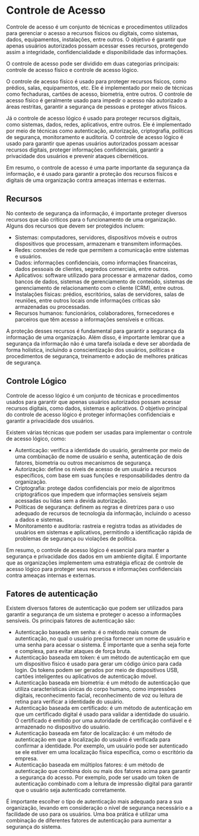 # Controle de Acesso

Controle de acesso é um conjunto de técnicas e procedimentos utilizados para gerenciar o acesso a recursos físicos ou digitais, como sistemas, dados, equipamentos, instalações, entre outros. O objetivo é garantir que apenas usuários autorizados possam acessar esses recursos, protegendo assim a integridade, confidencialidade e disponibilidade das informações.

O controle de acesso pode ser dividido em duas categorias principais: controle de acesso físico e controle de acesso lógico.

O controle de acesso físico é usado para proteger recursos físicos, como prédios, salas, equipamentos, etc. Ele é implementado por meio de técnicas como fechaduras, cartões de acesso, biometria, entre outros. O controle de acesso físico é geralmente usado para impedir o acesso não autorizado a áreas restritas, garantir a segurança de pessoas e proteger ativos físicos.

Já o controle de acesso lógico é usado para proteger recursos digitais, como sistemas, dados, redes, aplicativos, entre outros. Ele é implementado por meio de técnicas como autenticação, autorização, criptografia, políticas de segurança, monitoramento e auditoria. O controle de acesso lógico é usado para garantir que apenas usuários autorizados possam acessar recursos digitais, proteger informações confidenciais, garantir a privacidade dos usuários e prevenir ataques cibernéticos.

Em resumo, o controle de acesso é uma parte importante da segurança da informação, e é usado para garantir a proteção dos recursos físicos e digitais de uma organização contra ameaças internas e externas.

## Recursos

No contexto de segurança da informação, é importante proteger diversos recursos que são críticos para o funcionamento de uma organização. Alguns dos recursos que devem ser protegidos incluem:

- Sistemas: computadores, servidores, dispositivos móveis e outros dispositivos que processam, armazenam e transmitem informações.
- Redes: conexões de rede que permitem a comunicação entre sistemas e usuários.
- Dados: informações confidenciais, como informações financeiras, dados pessoais de clientes, segredos comerciais, entre outros.
- Aplicativos: software utilizado para processar e armazenar dados, como bancos de dados, sistemas de gerenciamento de conteúdo, sistemas de gerenciamento de relacionamento com o cliente (CRM), entre outros.
- Instalações físicas: prédios, escritórios, salas de servidores, salas de reuniões, entre outros locais onde informações críticas são armazenadas ou processadas.
- Recursos humanos: funcionários, colaboradores, fornecedores e parceiros que têm acesso a informações sensíveis e críticas.

A proteção desses recursos é fundamental para garantir a segurança da informação de uma organização. Além disso, é importante lembrar que a segurança da informação não é uma tarefa isolada e deve ser abordada de forma holística, incluindo a conscientização dos usuários, políticas e procedimentos de segurança, treinamento e adoção de melhores práticas de segurança.

## Controle Lógico

Controle de acesso lógico é um conjunto de técnicas e procedimentos usados para garantir que apenas usuários autorizados possam acessar recursos digitais, como dados, sistemas e aplicativos. O objetivo principal do controle de acesso lógico é proteger informações confidenciais e garantir a privacidade dos usuários.

Existem várias técnicas que podem ser usadas para implementar o controle de acesso lógico, como:

- Autenticação: verifica a identidade do usuário, geralmente por meio de uma combinação de nome de usuário e senha, autenticação de dois fatores, biometria ou outros mecanismos de segurança.
- Autorização: define os níveis de acesso de um usuário a recursos específicos, com base em suas funções e responsabilidades dentro da organização.
- Criptografia: protege dados confidenciais por meio de algoritmos criptográficos que impedem que informações sensíveis sejam acessadas ou lidas sem a devida autorização.
- Políticas de segurança: definem as regras e diretrizes para o uso adequado de recursos de tecnologia da informação, incluindo o acesso a dados e sistemas.
- Monitoramento e auditoria: rastreia e registra todas as atividades de usuários em sistemas e aplicativos, permitindo a identificação rápida de problemas de segurança ou violações de política.

Em resumo, o controle de acesso lógico é essencial para manter a segurança e privacidade dos dados em um ambiente digital. É importante que as organizações implementem uma estratégia eficaz de controle de acesso lógico para proteger seus recursos e informações confidenciais contra ameaças internas e externas.

## Fatores de autenticação

Existem diversos fatores de autenticação que podem ser utilizados para garantir a segurança de um sistema e proteger o acesso a informações sensíveis. Os principais fatores de autenticação são:

- Autenticação baseada em senha: é o método mais comum de autenticação, no qual o usuário precisa fornecer um nome de usuário e uma senha para acessar o sistema. É importante que a senha seja forte e complexa, para evitar ataques de força bruta.
- Autenticação baseada em token: é um método de autenticação em que um dispositivo físico é usado para gerar um código único para cada login. Os tokens podem ser gerados por meio de dispositivos USB, cartões inteligentes ou aplicativos de autenticação móvel.
- Autenticação baseada em biometria: é um método de autenticação que utiliza características únicas do corpo humano, como impressões digitais, reconhecimento facial, reconhecimento de voz ou leitura de retina para verificar a identidade do usuário.
- Autenticação baseada em certificado: é um método de autenticação em que um certificado digital é usado para validar a identidade do usuário. O certificado é emitido por uma autoridade de certificação confiável e é armazenado no dispositivo do usuário.
- Autenticação baseada em fator de localização: é um método de autenticação em que a localização do usuário é verificada para confirmar a identidade. Por exemplo, um usuário pode ser autenticado se ele estiver em uma localização física específica, como o escritório da empresa.
- Autenticação baseada em múltiplos fatores: é um método de autenticação que combina dois ou mais dos fatores acima para garantir a segurança do acesso. Por exemplo, pode ser usado um token de autenticação combinado com a leitura de impressão digital para garantir que o usuário seja autenticado corretamente.

É importante escolher o tipo de autenticação mais adequado para a sua organização, levando em consideração o nível de segurança necessário e a facilidade de uso para os usuários. Uma boa prática é utilizar uma combinação de diferentes fatores de autenticação para aumentar a segurança do sistema.
